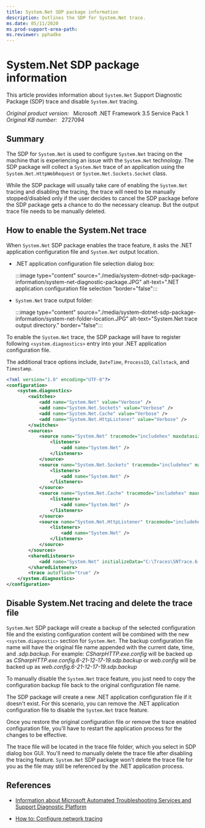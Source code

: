 ```yaml
---
title: System.Net SDP package information
description: Outlines the SDP for System.Net trace.
ms.date: 05/11/2020
ms.prod-support-area-path: 
ms.reviewer: pphadke
---
```

# System.Net SDP package information

This article provides information about `System.Net` Support Diagnostic Package (SDP) trace and disable `System.Net` tracing.

_Original product version:_ &nbsp; Microsoft .NET Framework 3.5 Service Pack 1  
_Original KB number:_ &nbsp; 2727094

## Summary

The SDP for `System.Net` is used to configure `System.Net` tracing on the machine that is experiencing an issue with the `System.Net` technology. The SDP package will collect a `System.Net` trace of an application using the `System.Net.HttpWebRequest` or `System.Net.Sockets.Socket` class.

While the SDP package will usually take care of enabling the `System.Net` tracing and disabling the tracing, the trace will need to be manually stopped/disabled only if the user decides to cancel the SDP package before the SDP package gets a chance to do the necessary cleanup. But the output trace file needs to be manually deleted.

## How to enable the System.Net trace

When `System.Net` SDP package enables the trace feature, it asks the .NET application configuration file and `System.Net` output location.

- .NET application configuration file selection dialog box:

    :::image type="content" source="./media/system-dotnet-sdp-package-information/system-net-diagnostic-package.JPG" alt-text=".NET application configuration file selection "border="false":::

- `System.Net` trace output folder:

    :::image type="content" source="./media/system-dotnet-sdp-package-information/system-net-folder-location.JPG" alt-text="System.Net trace output directory." border="false":::

To enable the `System.Net` trace, the SDP package will have to register following `<system.diagnostics>` entry into your .NET application configuration file.

The additional trace options include, `DateTime`, `ProcessID`, `Callstack`, and `Timestamp`.

```xml
<?xml version="1.0" encoding="UTF-8"?>
<configuration>
    <system.diagnostics>
        <switches>
            <add name="System.Net" value="Verbose" />
            <add name="System.Net.Sockets" value="Verbose" />
            <add name="System.Net.Cache" value="Verbose" />
            <add name="System.Net.HttpListener" value="Verbose" />
        </switches>
        <sources>
            <source name="System.Net" tracemode="includehex" maxdatasize="1024">
                <listeners>
                    <add name="System.Net" />
                </listeners>
            </source>
            <source name="System.Net.Sockets" tracemode="includehex" maxdatasize="1024">
                <listeners>
                    <add name="System.Net" />
                </listeners>
            </source>
            <source name="System.Net.Cache" tracemode="includehex" maxdatasize="1024">
                <listeners>
                    <add name="System.Net" />
                </listeners>
            </source>
            <source name="System.Net.HttpListener" tracemode="includehex" maxdatasize="1024">
                <listeners>
                    <add name="System.Net" />
                </listeners>
            </source>
        </sources>
        <sharedListeners>
            <add name="System.Net" initializeData="C:\Traces\SNTrace.6-21-12-17-19.log" type="System.Diagnostics.TextWriterTraceListener" traceOutputOptions="DateTime" />
        </sharedListeners>
        <trace autoflush="true" />
    </system.diagnostics>
</configuration>
```

## Disable System.Net tracing and delete the trace file

`System.Net` SDP package will create a backup of the selected configuration file and the existing configuration content will be combined with the new `<system.diagnostic>` section for `System.Net`. The backup configuration file name will have the original file name appended with the current date, time, and *.sdp.backup*. For example: *CSharpHTTP.exe.config* will be backed up as *CSharpHTTP.exe.config.6-21-12-17-19.sdp.backup* or *web.config* will be backed up as *web.config.6-21-12-17-19.sdp.backup*

To manually disable the `System.Net` trace feature, you just need to copy the configuration backup file back to the original configuration file name.

The SDP package will create a new .NET application configuration file if it doesn't exist. For this scenario, you can remove the .NET application configuration file to disable the `System.Net` trace feature.

Once you restore the original configuration file or remove the trace enabled configuration file, you'll have to restart the application process for the changes to be effective.

The trace file will be located in the trace file folder, which you select in SDP dialog box GUI. You'll need to manually delete the trace file after disabling the tracing feature. `System.Net` SDP package won't delete the trace file for you as the file may still be referenced by the .NET application process.

## References

- [Information about Microsoft Automated Troubleshooting Services and Support Diagnostic Platform](https://support.microsoft.com/help/2598970)

- [How to: Configure network tracing](/dotnet/framework/network-programming/how-to-configure-network-tracing)
